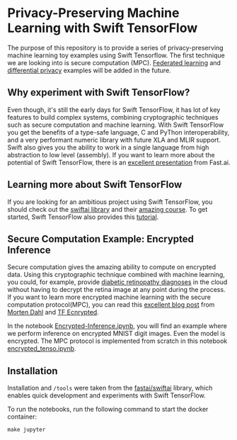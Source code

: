 # Privacy-Preserving Machine Learning with Swift TensorFlow

The purpose of this repository is to provide a series of privacy-preserving machine learning toy examples using Swift Tensorflow. The first technique we are looking into is secure computation (MPC). [Federated learning](https://en.wikipedia.org/wiki/Federated_learning) and [differential privacy](https://en.wikipedia.org/wiki/Differential_privacy) examples will be added in the future. 

## Why experiment with Swift TensorFlow?

Even though, it's still the early days for Swift TensorFlow, it has lot of key features to build complex systems, combining cryptographic techniques such as secure computation and machine learning. With Swift TensorFlow you get the benefits of a type-safe language, C and PyThon interoperability, and a very performant numeric library with future XLA and MLIR support. Swift also gives you the ability to work in a single language from high abstraction to low level (assembly). If you want to learn more about the potential of Swift TensorFlow, there is an [excellent presentation](https://docs.google.com/presentation/d/1dc6o2o-uYGnJeCeyvgsgyk05dBMneArxdICW5vF75oU/edit#slide=id.g512a2e238a_117_0) from Fast.ai.

## Learning more about Swift TensorFlow
If you are looking for an ambitious project using Swift TensorFlow, you should check out the [swiftai library](https://github.com/fastai/swiftai) and their [amazing course](https://www.youtube.com/watch?v=3TqN_M1L4ts&t=5491s). To get started, Swift TensorFlow also provides this [tutorial](https://www.tensorflow.org/swift/tutorials/model_training_walkthrough).

## Secure Computation Example: Encrypted Inference

Secure computation gives the amazing ability to compute on encrypted data. Using this cryptographic technique combined with machine learning, you could, for example, provide [diabetic retinopathy diagnoses](https://about.google/intl/en_us/stories/seeingpotential/) in the cloud without having to decrypt the retina image at any point during the process. If you want to learn more encrypted machine learning with the secure computation protocol(MPC), you can read this [excellent blog post](https://mortendahl.github.io/2017/04/17/private-deep-learning-with-mpc/) from [Morten Dahl](https://twitter.com/mortendahlcs?lang=en) and [TF Ecnrypted](https://github.com/tf-encrypted/tf-encrypted).

In the notebook [Encrypted-Inference.ipynb](secure_computation/Encrypted-Inference.ipynb), you will find an example where we perform inference on encrypted MNIST digit images. Even the model is encrypted. The MPC protocol is implemented from scratch in this notebook [encrypted_tenso.ipynb](secure_computation/encrypted_tensor.ipynb). 


## Installation
Installation and `/tools` were taken from the [fastai/swiftai](https://github.com/fastai/swiftai) library, which enables quick development and experiments with Swift TensorFlow.

To run the notebooks, run the following command to start the docker container:

```
make jupyter
```
